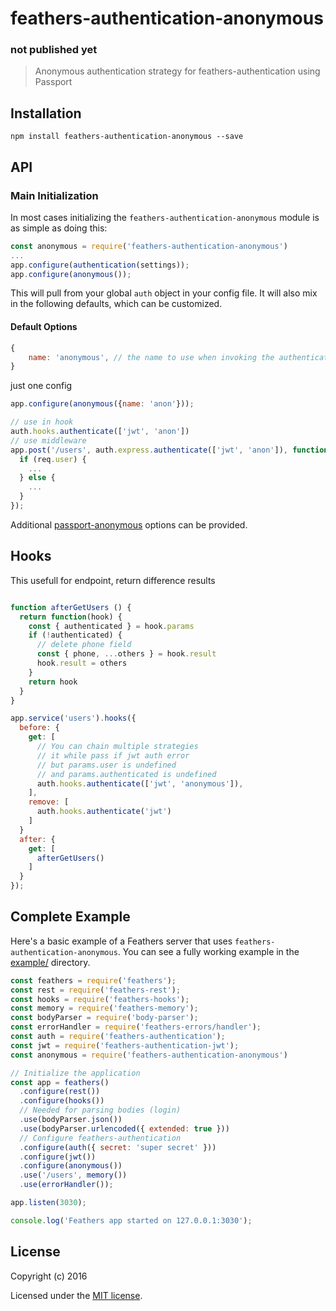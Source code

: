 # feathers-authentication-anonymous

### not published yet

> Anonymous authentication strategy for feathers-authentication using Passport

## Installation

```
npm install feathers-authentication-anonymous --save
```

## API

### Main Initialization

In most cases initializing the `feathers-authentication-anonymous` module is as simple as doing this:

```js
const anonymous = require('feathers-authentication-anonymous')
...
app.configure(authentication(settings));
app.configure(anonymous());
```

This will pull from your global `auth` object in your config file. It will also mix in the following defaults, which can be customized.

#### Default Options

```js
{
    name: 'anonymous', // the name to use when invoking the authentication Strategy
}
```
just one config
```js
app.configure(anonymous({name: 'anon'}));

// use in hook
auth.hooks.authenticate(['jwt', 'anon'])
// use middleware
app.post('/users', auth.express.authenticate(['jwt', 'anon']), function(req, res) {
  if (req.user) {
    ...
  } else {
    ...
  }
});
```
Additional [passport-anonymous](https://github.com/jaredhanson/passport-anonymous) options can be provided.

## Hooks
This usefull for endpoint, return difference results
```js

function afterGetUsers () {
  return function(hook) {
    const { authenticated } = hook.params
    if (!authenticated) {
      // delete phone field
      const { phone, ...others } = hook.result
      hook.result = others
    }
    return hook
  }
}

app.service('users').hooks({
  before: {
    get: [
      // You can chain multiple strategies
      // it while pass if jwt auth error
      // but params.user is undefined
      // and params.authenticated is undefined
      auth.hooks.authenticate(['jwt', 'anonymous']),
    ],
    remove: [
      auth.hooks.authenticate('jwt')
    ]
  }
  after: {
    get: [
      afterGetUsers()
    ]
  }
});
```

## Complete Example

Here's a basic example of a Feathers server that uses `feathers-authentication-anonymous`. You can see a fully working example in the [example/](./example/) directory.

```js
const feathers = require('feathers');
const rest = require('feathers-rest');
const hooks = require('feathers-hooks');
const memory = require('feathers-memory');
const bodyParser = require('body-parser');
const errorHandler = require('feathers-errors/handler');
const auth = require('feathers-authentication');
const jwt = require('feathers-authentication-jwt');
const anonymous = require('feathers-authentication-anonymous')

// Initialize the application
const app = feathers()
  .configure(rest())
  .configure(hooks())
  // Needed for parsing bodies (login)
  .use(bodyParser.json())
  .use(bodyParser.urlencoded({ extended: true }))
  // Configure feathers-authentication
  .configure(auth({ secret: 'super secret' }))
  .configure(jwt())
  .configure(anonymous())
  .use('/users', memory())
  .use(errorHandler());

app.listen(3030);

console.log('Feathers app started on 127.0.0.1:3030');
```

## License

Copyright (c) 2016

Licensed under the [MIT license](LICENSE).

